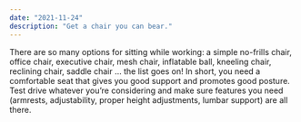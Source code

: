 ```yaml
---
date: "2021-11-24"
description: "Get a chair you can bear."
---
```


There are so many options for sitting while working: a simple no-frills chair, office chair, executive chair, mesh chair, inflatable ball, kneeling chair, reclining chair, saddle chair … the list goes on! In short, you need a comfortable seat that gives you good support and promotes good posture. Test drive whatever you’re considering and make sure features you need (armrests, adjustability, proper height adjustments, lumbar support) are all there.

